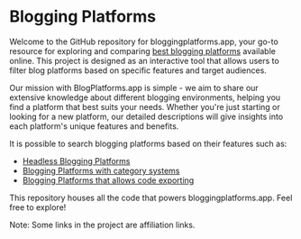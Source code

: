 # Blogging Platforms 

Welcome to the GitHub repository for bloggingplatforms.app, your go-to resource for exploring and comparing [best blogging platforms](https://bloggingplatforms.app) available online.
This project is designed as an interactive tool that allows users to filter blog platforms based on specific features and target audiences.

Our mission with BlogPlatforms.app is simple - we aim to share our extensive knowledge about different blogging environments, helping you find a platform that best suits your needs. Whether you're just starting or looking for a new platform, our detailed descriptions will give insights into each platform's unique features and benefits.

It is possible to search blogging platforms based on their features such as:
- [Headless Blogging Platforms](https://bloggingplatforms.app/features/headless)
- [Blogging Platforms with category systems](https://bloggingplatforms.app/features/category-tag-system)
- [Blogging Platforms that allows code exporting](https://bloggingplatforms.app/features/code-export)


This repository houses all the code that powers bloggingplatforms.app. Feel free to explore!



Note: Some links in the project are affiliation links.
